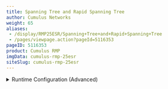 ```yaml
---
title: Spanning Tree and Rapid Spanning Tree
author: Cumulus Networks
weight: 65
aliases:
 - /display/RMP25ESR/Spanning+Tree+and+Rapid+Spanning+Tree
 - /pages/viewpage.action?pageId=5116353
pageID: 5116353
product: Cumulus RMP
imgData: cumulus-rmp-25esr
siteSlug: cumulus-rmp-25esr
---
```

<details>

Spanning tree protocol (STP) is always recommended in layer 2
topologies, as it prevents bridge loops and broadcast radiation on a
bridged network.

`mstpd` is a daemon that implements IEEE802.1D 2004 and IEEE802.1Q 2011.
Currently, STP is disabled by default on the bridge in Cumulus RMP.

To enable STP, configure `brctl stp <bridge> on`.

{{%notice warning%}}

The STP modes Cumulus RMP supports vary depending upon which [bridge
driver
mode](/version/cumulus-rmp-25esr/Layer-1-and-Layer-2-Features/Ethernet-Bridging-VLANs/)
is in use. For a bridge configured in *traditional* mode, STP, RSTP,
PVST and PVRST are supported; with the default set to PVRST.
*[VLAN-aware](/version/cumulus-rmp-25esr/Layer-1-and-Layer-2-Features/Ethernet-Bridging-VLANs/VLAN-aware-Bridge-Mode-for-Large-scale-Layer-2-Environments)*
bridges only operate in RSTP mode.

If a bridge running RSTP (802.1w) receives a common STP (802.1D) BPDU,
it will automatically fall back to 802.1D operation.

You can configure `mstpd` to be in common STP mode only, by setting
`setforcevers` to *STP*.

{{%/notice%}}

## Commands</span>

  - brctl

  - mstpctl

`mstpctl` is a utility to configure STP. `mstpd` is started by default
on bootup. `mstpd` logs and errors are located in `/var/log/daemon.log`.

## PVST/PVRST</span>

Per VLAN Spanning Tree (PVST) creates a spanning tree instance for a
bridge. Rapid PVST (PVRST) supports RSTP enhancements for each spanning
tree instance. You must create a bridge corresponding to the untagged
native/access VLAN, and all the physical switch ports must be part of
the same VLAN. When connected to a switch that has a native VLAN
configuration, the native VLAN **must** be configured to be VLAN 1 only.

Cumulus RMP supports the RSTP/PVRST/PVST modes of STP natively when the
bridge is configured in [traditional
mode](/version/cumulus-rmp-25esr/Layer-1-and-Layer-2-Features/Ethernet-Bridging-VLANs/).

## Creating a Bridge and Configuring STP</span>

To create a bridge, configure the bridge stanza under
`/etc/network/interfaces`. More information on configuring bridges [can
be found
here](/version/cumulus-rmp-25esr/Layer-1-and-Layer-2-Features/Ethernet-Bridging-VLANs/).
To enable STP on the bridge, include the keyword `bridge-stp on`.

    auto br2
    iface br2
       bridge-ports swp1.101 swp4.101 swp5.101
       bridge-stp on

To enable the bridge, run `ifreload -a`:

    cumulus@switch:~$ sudo ifreload -a

<summary>Runtime Configuration (Advanced) </summary>

`You use brctl` to create the bridge, add bridge ports in the bridge and
configure STP on the bridge. `mstpctl` is used only when an admin needs
to change the default configuration parameters for STP:

    cumulus@switch:~$ sudo brctl addbr br2
    
    cumulus@switch:~$ sudo brctl addif br2 swp1.101 swp4.101 swp5.101
    
    cumulus@switch:~$ sudo brctl stp br2 on
    
    cumulus@switch:~$ sudo ifconfig br2 up

To get the bridge state, use:

    cumulus@switch:~$ sudo brctl show
     bridge name     bridge id               STP enabled     interfaces
     br2             8000.001401010100       yes             swp1.101
                                                             swp4.101
                                                             swp5.101

To get the `mstpd` bridge state, use:

    cumulus@switch:~$ sudo mstpctl showbridge br2
     br2 CIST info
      enabled         yes
      bridge id       F.000.00:14:01:01:01:00
      designated root F.000.00:14:01:01:01:00
      regional root   F.000.00:14:01:01:01:00
      root port       none
      path cost     0          internal path cost   0
      max age       20         bridge max age       20
      forward delay 15         bridge forward delay 15
      tx hold count 6          max hops             20
      hello time    2          ageing time          200
      force protocol version     rstp
      time since topology change 90843s
      topology change count      4
      topology change            no
      topology change port       swp4.101
      last topology change port  swp5.101

To get the `mstpd` bridge port state, use:

    cumulus@switch:~$ sudo mstpctl showport br2
     E swp1.101 8.001 forw F.000.00:14:01:01:01:00 F.000.00:14:01:01:01:00 8.001 Desg
       swp4.101 8.002 forw F.000.00:14:01:01:01:00 F.000.00:14:01:01:01:00 8.002 Desg
     E swp5.101 8.003 forw F.000.00:14:01:01:01:00 F.000.00:14:01:01:01:00 8.003 Desg
    
    cumulus@switch:~$ sudo mstpctl showportdetail br2 swp1.101
     br2:swp1.101 CIST info
      enabled            yes                     role                 Designated
      port id            8.001                   state                forwarding
      external port cost 2000                    admin external cost  0
      internal port cost 2000                    admin internal cost  0
      designated root    F.000.00:14:01:01:01:00 dsgn external cost   0
      dsgn regional root F.000.00:14:01:01:01:00 dsgn internal cost   0
      designated bridge  F.000.00:14:01:01:01:00 designated port      8.001
      admin edge port    no                      auto edge port       yes
      oper edge port     yes                     topology change ack  no
      point-to-point     yes                     admin point-to-point auto
      restricted role    no                      restricted TCN       no
      port hello time    2                       disputed             no
      bpdu guard port    no                      bpdu guard error     no
      network port       no                      BA inconsistent      no
      Num TX BPDU        45772                   Num TX TCN           4
      Num RX BPDU        0                       Num RX TCN           0
      Num Transition FWD 2                       Num Transition BLK   2

## Configuring Spanning Tree Parameters</span>

The persistent configuration for a bridge is set in
`/etc/network/interfaces`. The configuration below shows every possible
option configured. There is no requirement to configure any of these
options:

    auto br2
    iface br2 inet static
      bridge-ports swp1 swp2 swp3
      bridge-stp on
      mstpctl-maxage 20
      mstpctl-fdelay 15
      mstpctl-maxhops 20
      mstpctl-txholdcount 6
      mstpctl-forcevers rstp
      mstpctl-treeprio 32768
      mstpctl-hello 2
      mstpctl-portpathcost swp1=0 swp2=0
      mstpctl-portadminedge swp1=no swp2=no
      mstpctl-portautoedge swp1=yes swp2=yes
      mstpctl-portp2p swp1=no swp2=no
      mstpctl-portrestrrole swp1=no swp2=no
      mstpctl-bpduguard swp1=no swp2=no
      mstpctl-portrestrtcn swp1=no swp2=no
      mstpctl-portnetwork swp1=no
      mstpctl-treeportprio swp3=128

### Understanding Spanning Tree Parameters</span>

The spanning tree parameters are defined in the IEEE
[802.1D](http://standards.ieee.org/findstds/standard/802.1D-2004.html),
[802.1Q](http://standards.ieee.org/findstds/standard/802.1Q-2018.html)
specifications and in the table below.

While configuring spanning tree in a persistent configuration, as
described above, is the preferred method, you can also use `mstpctl(8)`
to configure spanning tree protocol parameters at runtime.

{{%notice warning%}}

A runtime configuration is non-persistent, which means the configuration
you create here does not persist after you reboot the switch.

{{%/notice%}}

The `mstp` daemon is an open source project that some network engineers
may be unfamiliar with. For example, many incumbent vendors use the
keyword `portfast` to describe a port that is automatically set to
forwarding when the port is brought up. The `mstpd`equivalent is
`mstpctl-portadminedge`. For more comparison [please read this knowledge
base
article](https://support.cumulusnetworks.com/hc/en-us/articles/206908397).

Examples are included below:

<table>
<colgroup>
<col style="width: 50%" />
<col style="width: 50%" />
</colgroup>
<thead>
<tr class="header">
<th><p>Parameter</p></th>
<th><p>Description</p></th>
</tr>
</thead>
<tbody>
<tr class="odd">
<td><p><strong>maxage</strong></p></td>
<td><p>Sets the bridge's <em>maximum age</em> to <code>&lt;max_age&gt;</code> seconds. The default is <em>20</em>.</p>
<p>The maximum age must meet the condition 2 * (Bridge Forward Delay - 1 second) &gt;= Bridge Max Age.</p>
<p>To set this parameter persistently, configure it under the bridge stanza:</p>
<pre><code>mstpctl-maxage 24</code></pre>
<p>To set this parameter at runtime, use:</p>
<p><code>mstpctl setmaxage &lt;bridge&gt; &lt;max_age&gt;</code></p>
<pre><code>cumulus@switch:~$ sudo mstpctl setmaxage br2 24</code></pre></td>
</tr>
<tr class="even">
<td><p><strong>ageing</strong></p></td>
<td><p>Sets the Ethernet (MAC) address <em>ageing time</em> in <code>&lt;time&gt;</code> seconds for the bridge when the running version is STP, but not RSTP/MSTP. The default is <em>300</em>.</p>
<p>To set this parameter persistently, configure it under the bridge stanza:</p>
<pre><code>mstpctl-ageing 240</code></pre>
<p>To set this parameter at runtime, use:</p>
<pre><code>mstpctl setageing &lt;bridge&gt; &lt;time&gt;</code></pre>
<pre><code>cumulus@switch:~$ sudo mstpctl setageing br2 240</code></pre></td>
</tr>
<tr class="odd">
<td><p><strong>fdelay</strong></p></td>
<td><p>Sets the bridge's <em>bridge forward delay</em> to <code>&lt;time&gt;</code> seconds. The default is <em>15</em>.</p>
<p>The bridge forward delay must meet the condition 2 * (Bridge Forward Delay - 1 second) &gt;= Bridge Max Age.</p>
<p>To set this parameter persistently, configure it under the bridge stanza:</p>
<pre><code>mstpctl-fdelay 15</code></pre>
<p>To set this parameter at runtime, use:</p>
<pre><code>mstpctl setfdelay &lt;bridge&gt; &lt;time&gt;</code></pre>
<pre><code>cumulus@switch:~$ sudo mstpctl setfdelay br2 15</code></pre></td>
</tr>
<tr class="even">
<td><p><strong>maxhops</strong></p></td>
<td><p>Sets the bridge's <em>maximum hops</em> to <code>&lt;max_hops&gt;</code>. The default is <em>20</em>.</p>
<p>To set this parameter persistently, configure it under the bridge stanza:</p>
<pre><code>mstpctl-maxhops 24</code></pre>
<p>To set this parameter at runtime, use:</p>
<pre><code>mstpctl setmaxhops &lt;bridge&gt; &lt;max_hops&gt;</code></pre>
<pre><code>cumulus@switch:~$ sudo mstpctl setmaxhops br2 24</code></pre></td>
</tr>
<tr class="odd">
<td><p><strong>txholdcount</strong></p></td>
<td><p>Sets the bridge's <em>bridge transmit hold count</em> to <code>&lt;tx_hold_count&gt;</code>. The default is <em>6</em>.</p>
<p>To set this parameter persistently, configure it under the bridge stanza:</p>
<pre><code>mstpctl-txholdcount 6</code></pre>
<p>To set this parameter at runtime, use:</p>
<p><code>mstpctl settxholdcount &lt;bridge&gt; &lt;tx_hold_count&gt;</code></p>
<pre><code>cumulus@switch:~$ sudo mstpctl settxholdcount br2 5</code></pre></td>
</tr>
<tr class="even">
<td><p><strong>forcevers</strong></p></td>
<td><p>Sets the bridge's <em>force STP version</em> to either RSTP/STP. MSTP is not supported currently. The default is <em>RSTP</em>.</p>
<p>To set this parameter persistently, configure it under the bridge stanza:</p>
<pre><code>mstpctl-forcevers rstp</code></pre>
<p>To set this parameter at runtime, use:</p>
<pre><code>mstpctl setforcevers &lt;bridge&gt; {mstp|rstp|stp}</code></pre>
<pre><code>cumulus@switch:~$ sudo mstpctl setforcevers br2 rstp</code></pre></td>
</tr>
<tr class="odd">
<td><p><strong>treeprio</strong></p></td>
<td><p>Sets the bridge's <em>tree priority</em> to <code>&lt;priority&gt;</code> for an MSTI instance. The priority value is a number between 0 and 65535 and must be a multiple of 4096. The bridge with the lowest priority is elected the <em>root bridge</em>. The default is <em>32768</em>.</p>
<p>{{%notice warning%}}</p>
<p>For <code>msti</code>, only 0 is supported currently.</p>
<p>{{%/notice%}}</p>
<p>To set this parameter persistently, configure it under the bridge stanza:</p>
<pre><code>mstpctl-treeprio 8192</code></pre>
<p>To set this parameter at runtime, use:</p>
<pre><code>mstpctl settreeprio &lt;bridge&gt; &lt;mstid&gt; &lt;priority&gt;</code></pre>
<pre><code>cumulus@switch:~$ sudo mstpctl settreeprio br2 0 8192</code></pre></td>
</tr>
<tr class="even">
<td><p><strong>treeportprio</strong></p></td>
<td><p>Sets the <em>priority</em> of port <code>&lt;port&gt;</code> to <code>&lt;priority&gt;</code> for the MSTI instance. The priority value is a number between 0 and 240 and must be a multiple of 16. The default is <em>128</em>.</p>
<p>{{%notice warning%}}</p>
<p>For <code>msti</code>, only <em>0</em> is supported currently.</p>
<p>{{%/notice%}}</p>
<p>To set this parameter persistently, configure it under the bridge stanza:</p>
<pre><code>mstpctl-treeportprio swp4.101 64</code></pre>
<p>To set this parameter at runtime, use:</p>
<pre><code>mstpctl settreeportprio &lt;bridge&gt; &lt;port&gt; &lt;mstid&gt; &lt;priority&gt;</code></pre>
<pre><code>cumulus@switch:~$ sudo mstpctl settreeportprio br2 swp4.101 0 64</code></pre></td>
</tr>
<tr class="odd">
<td><p><strong>hello</strong></p></td>
<td><p>Sets the bridge's <em>bridge hello time</em> to <code>&lt;time&gt;</code> seconds. The default is <em>2</em>.</p>
<p>To set this parameter persistently, configure it under the bridge stanza:</p>
<pre><code>mstpctl-hello 20</code></pre>
<p>To set this parameter at runtime, use:</p>
<pre><code>mstpctl sethello &lt;bridge&gt; &lt;time&gt;</code></pre>
<pre><code>cumulus@switch:~$ sudo mstpctl sethello br2 20</code></pre></td>
</tr>
<tr class="even">
<td><p><strong>portpathcost</strong></p></td>
<td><p>Sets the <em>port cost</em> of the port <code>&lt;port&gt;</code> in bridge <code>&lt;bridge&gt;</code> to <code>&lt;cost&gt;</code>. The default is <em>0</em>.</p>
<p><code>mstpd</code> supports only long mode; that is, 32 bits for the path cost.</p>
<p>To set this parameter persistently, configure it under the bridge stanza:</p>
<pre><code>mstpctl-portpathcost swp1.101=10</code></pre>
<p>To set this parameter at runtime, use:</p>
<pre><code>mstpctl setportpathcost &lt;bridge&gt; &lt;port&gt; &lt;cost&gt;</code></pre>
<pre><code>cumulus@switch:~$ sudo mstpctl setportpathcost br2 swp1.101 10</code></pre></td>
</tr>
<tr class="odd">
<td><p><strong>portadminedge</strong></p></td>
<td><p>Enables/disables the <em>initial edge state</em> of the port <code>&lt;port&gt;</code> in bridge <code>&lt;bridge&gt;</code>. The default is <em>no</em>.</p>
<p>To set this parameter persistently, configure it under the bridge stanza:</p>
<pre><code>mstpctl-portadminedge swp1.101=yes</code></pre>
<p>To set this parameter at runtime, use:</p>
<pre><code>mstpctl setportadminedge &lt;bridge&gt; &lt;port&gt; {yes|no}</code></pre>
<pre><code>cumulus@switch:~$ sudo mstpctl setportadminedge br2 swp1.101 yes</code></pre></td>
</tr>
<tr class="even">
<td><p><strong>portautoedge</strong></p></td>
<td><p>Enables/disables the <em>auto transition</em> to/from the edge state of the port <code>&lt;port&gt;</code> in bridge <code>&lt;bridge&gt;</code>. The default is <em>yes</em>.</p>
<p>To set this parameter persistently, configure it under the bridge stanza:</p>
<pre><code>mstpctl-portautoedge swp1.101=no</code></pre>
<p>To set this parameter at runtime, use:</p>
<pre><code>mstpctl setportautoedge &lt;bridge&gt; &lt;port&gt; {yes|no}</code></pre>
<pre><code>cumulus@switch:~$ sudo mstpctl setportautoedge br2 swp1.101 no</code></pre></td>
</tr>
<tr class="odd">
<td><p><strong>portp2p</strong></p></td>
<td><p>Enables/disables the <em>point-to-point detection mode</em> of the port <code>&lt;port&gt;</code> in bridge <code>&lt;bridge&gt;</code>. The default is <em>auto</em>.</p>
<p>To set this parameter persistently, configure it under the bridge stanza:</p>
<pre><code>mstpctl-portp2p swp1.101=no</code></pre>
<p>To set this parameter at runtime, use:</p>
<pre><code>mstpctl setportp2p &lt;bridge&gt; &lt;port&gt; {yes|no|auto}</code></pre>
<pre><code>cumulus@switch:~$ sudo mstpctl setportp2p br2 swp1.101 no</code></pre></td>
</tr>
<tr class="even">
<td><p><strong>portrestrrole</strong></p></td>
<td><p>Enables/disables the ability of the port <code>&lt;port&gt;</code> in bridge <code>&lt;bridge&gt;</code> to take the <em>root role</em>. The default is <em>no</em>.</p>
<p>To set this parameter persistently, configure it under the bridge stanza:</p>
<pre><code>mstpctl-portrestrrole swp1.101=no</code></pre>
<p>To set this parameter at runtime, use:</p>
<pre><code>mstpctl setportrestrrole &lt;bridge&gt; &lt;port&gt; {yes|no}</code></pre>
<pre><code>cumulus@switch:~$ sudo mstpctl setportrestrrole br2 swp1.101 yes</code></pre></td>
</tr>
<tr class="odd">
<td><p><strong>portrestrtcn</strong></p></td>
<td><p>Enables/disables the ability of the port <code>&lt;port&gt;</code> in bridge <code>&lt;bridge&gt;</code> to propagate <em>received topology change notifications</em>. The default is <em>no</em>.</p>
<p>To set this parameter persistently, configure it under the bridge stanza:</p>
<pre><code>mstpctl-portrestrtcn swp1.101=yes</code></pre>
<p>To set this parameter at runtime, use:</p>
<pre><code>mstpctl setportrestrtcn &lt;bridge&gt; &lt;port&gt; {yes|no}</code></pre>
<pre><code>cumulus@switch:~$ sudo mstpctl setportrestrtcn br2 swp1.101 yes</code></pre></td>
</tr>
<tr class="even">
<td><p><strong>portnetwork</strong></p></td>
<td><p>Enables/disables the <em>bridge assurance capability</em> for a network port <code>&lt;port&gt;</code> in bridge <code>&lt;bridge&gt;</code>. The default is <em>no</em>.</p>
<p>To set this parameter persistently, configure it under the bridge stanza:</p>
<pre><code>mstpctl-portnetwork swp4.101=yes</code></pre>
<p>To set this parameter at runtime, use:</p>
<pre><code>mstpctl setportnetwork &lt;bridge&gt; &lt;port&gt; {yes|no}</code></pre>
<pre><code>cumulus@switch:~$ sudo mstpctl setportnetwork br2 swp4.101 yes</code></pre></td>
</tr>
<tr class="odd">
<td><p><strong>bpduguard</strong></p></td>
<td><p>Enables/disables the <em>BPDU guard configuration</em> of the port <code>&lt;port&gt;</code> in bridge <code>&lt;bridge&gt;</code>. The default is <em>no</em>.</p>
<p>To set this parameter persistently, configure it under the bridge stanza:</p>
<pre><code>mstpctl-bpduguard swp1=no</code></pre>
<p>To set this parameter at runtime, use:</p>
<pre><code>mstpctl setbpduguard &lt;bridge&gt; &lt;port&gt; {yes|no}</code></pre>
<pre><code>cumulus@switch:~$ sudo mstpctl setbpduguard br2 swp1.101 yes</code></pre></td>
</tr>
<tr class="even">
<td><p><strong>portbpdufilter</strong></p></td>
<td><p>Enables/disables the <em>BPDU filter</em> functionality for a port <code>&lt;port&gt;</code> in bridge <code>&lt;bridge&gt;</code>. The default is <em>no</em>.</p>
<p>To set this parameter persistently, configure it under the bridge stanza:</p>
<pre><code>mstpctl-portbpdufilter swp4.101=yes</code></pre>
<p>To set this parameter at runtime, use:</p>
<pre><code>mstpctl setportbpdufilter &lt;bridge&gt; &lt;port&gt; {yes|no}</code></pre>
<pre><code>cumulus@switch:~$ sudo mstpctl setportbpdufilter br2 swp4.101 yes</code></pre></td>
</tr>
</tbody>
</table>

## Bridge Assurance</span>

On a point-to-point link where RSTP is running, if you want to detect
unidirectional links and put the port in a discarding state (in error),
you can enable bridge assurance on the port by enabling a port type
network. The port would be in a bridge assurance inconsistent state
until a BPDU is received from the peer. You need to configure the port
type network on both the ends of the link in order for bridge assurance
to operate properly.

The default setting for bridge assurance is off. This means that there
is no difference between disabling bridge assurance on an interface and
not configuring bridge assurance on an interface.

To enable bridge assurance on an interface, edit
`/etc/network/interfaces` and add a line similar to the example below to
the bridge configuration:

    mstpctl-portnetwork swp1=no

You can monitor logs for bridge assurance messages by doing the
following:

    cumulus@switch:~$ sudo grep -in assurance /var/log/syslog | grep mstp
     1365:Jun 25 18:03:17 mstpd: br1007:swp1.1007 Bridge assurance inconsistent

To load the new configuration from `/etc/network/interfaces`, run
`ifreload -a`:

    cumulus@switch:~$ sudo ifreload -a

<summary>Runtime Configuration (Advanced) </summary>

{{%notice warning%}}

A runtime configuration is non-persistent, which means the configuration
you create here does not persist after you reboot the switch.

{{%/notice%}}

To enable bridge assurance at runtime, run `mstpctl`:

    cumulus@switch:~$ sudo mstpctl setportnetwork br1007 swp1.1007 yes
     
    cumulus@switch:~$ sudo mstpctl showportdetail br1007 swp1.1007 | grep network
      network port       yes                     BA inconsistent      yes

## <span id="src-5116353_SpanningTreeandRapidSpanningTree-bpdu" class="confluence-anchor-link"></span>BPDU Guard</span>

To protect the spanning tree topology from unauthorized switches
affecting the forwarding path, you can configure *BPDU guard* (Bridge
Protocol Data Unit). One very common example is when someone hooks up a
new switch to an access port off of a leaf switch. If this new switch is
configured with a low priority, it could become the new root switch and
affect the forwarding path for the entire Layer 2 topology.

### Configuring BPDU Guard</span>

You configure BPDU guard under the bridge stanza in
`/etc/network/interfaces`:

    auto br2
    iface br2 inet static
      bridge-ports swp1 swp2 swp3 swp4 swp5 swp6
      bridge-stp on
      mstpctl-bpduguard swp1=yes swp2=yes swp3=yes swp4=yes

To load the new configuration, run `ifreload -a`:

    cumulus@switch:~$ sudo ifreload -a

#### Non-Persistent Configuration</span>

You can also configure BPDU guard on an individual port using a runtime
configuration.

<summary>Runtime Configuration (Advanced) </summary>

{{%notice warning%}}

A runtime configuration is non-persistent, which means the configuration
you create here does not persist after you reboot the switch.

{{%/notice%}}

    cumulus@switch:~$ sudo mstpctl setbpduguard br2 swp1 yes
    cumulus@switch:~$ sudo mstpctl setbpduguard br2 swp2 yes
    cumulus@switch:~$ sudo mstpctl setbpduguard br2 swp3 yes
    cumulus@switch:~$ sudo mstpctl setbpduguard br2 swp4 yes

### Recovering a Port Disabled by BPDU Guard</span>

If a BPDU is received on the port, STP will bring down the port and log
an error in `/var/log/syslog`. The following is a sample error:

    mstpd: error, MSTP_IN_rx_bpdu: bridge:bond0 Recvd BPDU on BPDU Guard Port - Port Down

To determine whether BPDU guard is configured, or if a BPDU has been
received, run `mstpctl showportdetail <bridge name>`:

    cumulus@switch:~$ sudo mstpctl showportdetail br2 swp1 | grep guard
     bpdu guard port    yes                     bpdu guard error     yes

The only way to recover a port that has been placed in the disabled
state is to manually un-shut or bring up the port with ` sudo ifup
 ``[port]`, as shown in the example below:

{{%notice note%}}

Bringing up the disabled port does not fix the problem if the
configuration on the connected end-station has not been rectified.

{{%/notice%}}

    cumulus@leaf2$ mstpctl showportdetail bridge bond0
    bridge:bond0 CIST info
      enabled            no                      role                 Disabled
      port id            8.001                   state                discarding
      external port cost 305                     admin external cost  0
      internal port cost 305                     admin internal cost  0
      designated root    8.000.6C:64:1A:00:4F:9C dsgn external cost   0
      dsgn regional root 8.000.6C:64:1A:00:4F:9C dsgn internal cost   0
      designated bridge  8.000.6C:64:1A:00:4F:9C designated port      8.001
      admin edge port    no                      auto edge port       yes
      oper edge port     no                      topology change ack  no
      point-to-point     yes                     admin point-to-point auto
      restricted role    no                      restricted TCN       no
      port hello time    10                      disputed             no
      bpdu guard port    yes                      bpdu guard error     yes
      network port       no                      BA inconsistent      no
      Num TX BPDU        3                       Num TX TCN           2
      Num RX BPDU        488                     Num RX TCN           2
      Num Transition FWD 1                       Num Transition BLK   2
      bpdufilter port    no                     
      clag ISL           no                      clag ISL Oper UP     no
      clag role          unknown                 clag dual conn mac   0:0:0:0:0:0
      clag remote portID F.FFF                   clag system mac      0:0:0:0:0:0
     
     
    cumulus@leaf2$ sudo ifup bond0
     
     
    cumulus@leaf2$ mstpctl showportdetail bridge bond0
    bridge:bond0 CIST info
      enabled            yes                     role                 Root
      port id            8.001                   state                forwarding
      external port cost 305                     admin external cost  0
      internal port cost 305                     admin internal cost  0
      designated root    8.000.6C:64:1A:00:4F:9C dsgn external cost   0
      dsgn regional root 8.000.6C:64:1A:00:4F:9C dsgn internal cost   0
      designated bridge  8.000.6C:64:1A:00:4F:9C designated port      8.001
      admin edge port    no                      auto edge port       yes
      oper edge port     no                      topology change ack  no
      point-to-point     yes                     admin point-to-point auto
      restricted role    no                      restricted TCN       no
      port hello time    2                       disputed             no
      bpdu guard port    no                      bpdu guard error     no
      network port       no                      BA inconsistent      no
      Num TX BPDU        3                       Num TX TCN           2
      Num RX BPDU        43                      Num RX TCN           1
      Num Transition FWD 1                       Num Transition BLK   0
      bpdufilter port    no                     
      clag ISL           no                      clag ISL Oper UP     no
      clag role          unknown                 clag dual conn mac   0:0:0:0:0:0
      clag remote portID F.FFF                   clag system mac      0:0:0:0:0:0

## BPDU Filter</span>

You can enable `bpdufilter` on a switch port, which filters BPDUs in
both directions. This effectively disables STP on the port.

To enable it, add the following to `/etc/network/interfaces` under the
`bridge port iface` section example:

    auto br100
    iface br100
         bridge-ports swp1.100 swp2.100
         mstpctl-portbpdufilter swp1=yes swp2=yes

To load the new configuration from `/etc/network/interfaces`, run
`ifreload -a`:

    cumulus@switch:~$ sudo ifreload -a

For more information, see `man(5) ifupdown-addons-interfaces`.

<summary>Runtime Configuration (Advanced) </summary>

{{%notice warning%}}

A runtime configuration is non-persistent, which means the configuration
you create here does not persist after you reboot the switch.

{{%/notice%}}

To enable BPDU filter at runtime, run `mstpctl`:

    cumulus@switch:~$ sudo mstpctl setportbpdufilter br100 swp1.100=yes swp2.100=yes

## Configuration Files</span>

  - /etc/network/interfaces

## Man Pages</span>

  - brctl(8)

  - bridge-utils-interfaces(5)

  - ifupdown-addons-interfaces(5)

  - mstpctl(8)

  - mstpctl-utils-interfaces(5)

## Useful Links</span>

The source code for `mstpd/mstpctl` was written by [Vitalii
Demianets](mailto:vitas%40nppfactor.kiev.ua) and is hosted at the
sourceforge URL below.

  - <https://sourceforge.net/projects/mstpd/>

  - <http://en.wikipedia.org/wiki/Spanning_Tree_Protocol>

## Caveats and Errata</span>

  - MSTP is not supported currently. However, interoperability with MSTP
    networks can be accomplished using PVRSTP or PVSTP.

<article id="html-search-results" class="ht-content" style="display: none;">

</article>

<footer id="ht-footer">

</footer>

</details>
